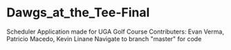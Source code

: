 # Dawgs_at_the_Tee-Final
Scheduler Application made for UGA Golf Course   Contributers: Evan Verma, Patricio Macedo, Kevin Linane
Navigate to branch "master" for code
